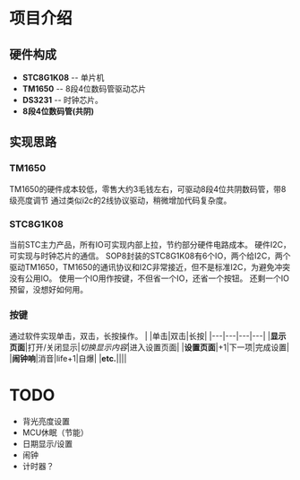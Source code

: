 # 项目介绍
## 硬件构成
- **STC8G1K08** -- 单片机
- **TM1650**  -- 8段4位数码管驱动芯片
- **DS3231**  -- 时钟芯片。
- **8段4位数码管(共阴)**

## 实现思路
### TM1650
TM1650的硬件成本较低，零售大约3毛钱左右，可驱动8段4位共阴数码管，带8级亮度调节
通过类似i2c的2线协议驱动，稍微增加代码复杂度。

### STC8G1K08
当前STC主力产品，所有IO可实现内部上拉，节约部分硬件电路成本。
硬件I2C，可实现与时钟芯片的通信。
SOP8封装的STC8G1K08有6个IO，两个给I2C，两个驱动TM1650，TM1650的通讯协议和I2C非常接近，但不是标准I2C，为避免冲突没有公用IO。
使用一个IO用作按键，不但省一个IO，还省一个按钮。
还剩一个IO预留，没想好如何用。

### 按键
通过软件实现单击，双击，长按操作。
| |单击|双击|长按|
|---|---|---|---|
|**显示页面**|打开/关闭显示|_切换显示内容_|进入设置页面|
|**设置页面**|+1|下一项|完成设置|
|**闹钟响**|消音|life+1|自爆|
|**etc.**||||


# TODO
- 背光亮度设置
- MCU休眠（节能）
- 日期显示/设置
- 闹钟
- 计时器？
